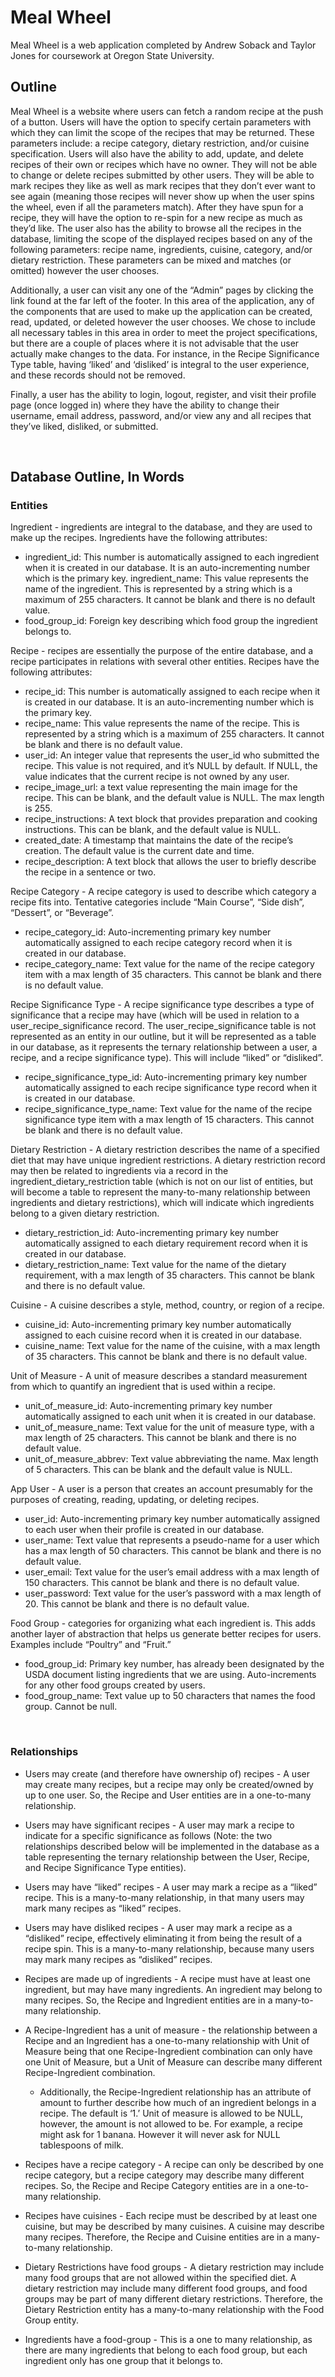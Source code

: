 # Meal Wheel

Meal Wheel is a web application completed by Andrew Soback and Taylor Jones for coursework at Oregon State University.



## Outline

Meal Wheel is a website where users can fetch a random recipe at the push of a button. Users will have the option to specify certain parameters with which they can limit the scope of the recipes that may be returned. These parameters include: a recipe category, dietary restriction, and/or cuisine specification. Users will also have the ability to add, update, and delete recipes of their own or recipes which have no owner. They will not be able to change or delete recipes submitted by other users. They will be able to mark recipes they like as well as mark recipes that they don’t ever want to see again (meaning those recipes will never show up when the user spins the wheel, even if all the parameters match). After they have spun for a recipe, they will have the option to re-spin for a new recipe as much as they’d like. The user also has the ability to browse all the recipes in the database, limiting the scope of the displayed recipes based on any of the following parameters: recipe name, ingredients, cuisine, category, and/or dietary restriction. These parameters can be mixed and matches (or omitted) however the user chooses.

Additionally, a user can visit any one of the “Admin” pages by clicking the link found at the far left of the footer. In this area of the application, any of the components that are used to make up the application can be created, read, updated, or deleted however the user chooses. We chose to include all necessary tables in this area in order to meet the project specifications, but there are a couple of places where it is not advisable that the user actually make changes to the data. For instance, in the Recipe Significance Type table, having ‘liked’ and ‘disliked’ is integral to the user experience, and these records should not be removed.

Finally, a user has the ability to login, logout, register, and visit their profile page (once logged in) where they have the ability to change their username, email address, password, and/or view any and all recipes that they’ve liked, disliked, or submitted.

<br>

## Database Outline, In Words

### Entities
Ingredient - ingredients are integral to the database, and they are used to make up the recipes. Ingredients have the following attributes:
- ingredient_id: This number is automatically assigned to each ingredient when it is created in our database. It is an auto-incrementing number which is the primary key.
ingredient_name: This value represents the name of the ingredient. This is represented by a string which is a maximum of 255 characters. It cannot be blank and there is no default value.
- food_group_id: Foreign key describing which food group the ingredient belongs to.

Recipe - recipes are essentially the purpose of the entire database, and a recipe participates in relations with several other entities. Recipes have the following attributes:

- recipe_id: This number is automatically assigned to each recipe when it is created in our database. It is an auto-incrementing number which is the primary key.
- recipe_name: This value represents the name of the recipe. This is represented by a string which is a maximum of 255 characters. It cannot be blank and there is no default value.
- user_id: An integer value that represents the user_id who submitted the recipe. This value is not required, and it’s NULL by default. If NULL, the value indicates that the current recipe is not owned by any user.
- recipe_image_url: a text value representing the main image for the recipe. This can be blank, and the default value is NULL. The max length is 255.
- recipe_instructions: A text block that provides preparation and cooking instructions. This can be blank, and the default value is NULL.
- created_date: A timestamp that maintains the date of the recipe’s creation. The default value is the current date and time.
- recipe_description: A text block that allows the user to briefly describe the recipe in a sentence or two.

Recipe Category - A recipe category is used to describe which category a recipe fits into. Tentative categories include “Main Course”, “Side dish”, “Dessert”, or “Beverage”.
- recipe_category_id: Auto-incrementing primary key number automatically assigned to each recipe category record when it is created in our database. 
- recipe_category_name: Text value for the name of the recipe category item with a max length of 35 characters. This cannot be blank and there is no default value.

Recipe Significance Type - A recipe significance type describes a type of significance that a recipe may have (which will be used in relation to a user_recipe_significance record. The user_recipe_significance table is not represented as an entity in our outline, but it will be represented as a table in our database, as it represents the ternary relationship between a user, a recipe, and a recipe significance type). This will include “liked” or “disliked”.
- recipe_significance_type_id: Auto-incrementing primary key number automatically assigned to each recipe significance type record when it is created in our database. 
- recipe_significance_type_name: Text value for the name of the recipe significance type item with a max length of 15 characters. This cannot be blank and there is no default value.

Dietary Restriction - A dietary restriction describes the name of a specified diet that may have unique ingredient restrictions. A dietary restriction record may then be related to ingredients via a record in the ingredient_dietary_restriction table (which is not on our list of entities, but will become a table to represent the many-to-many relationship between ingredients and dietary restrictions), which will indicate which ingredients belong to a given dietary restriction.
- dietary_restriction_id: Auto-incrementing primary key number automatically assigned to each dietary requirement record when it is created in our database. 
- dietary_restriction_name: Text value for the name of the dietary requirement, with a max length of 35 characters. This cannot be blank and there is no default value.

Cuisine - A cuisine describes a style, method, country, or region of a recipe.
- cuisine_id: Auto-incrementing primary key number automatically assigned to each cuisine record when it is created in our database. 
- cuisine_name: Text value for the name of the cuisine, with a max length of 35 characters. This cannot be blank and there is no default value.

Unit of Measure - A unit of measure describes a standard measurement from which to quantify an ingredient that is used within a recipe. 
- unit_of_measure_id: Auto-incrementing primary key number automatically assigned to each unit when it is created in our database. 
- unit_of_measure_name: Text value for the unit of measure type, with a max length of 25 characters. This cannot be blank and there is no default value.
- unit_of_measure_abbrev: Text value abbreviating the name. Max length of 5 characters. This can be blank and the default value is NULL.

App User - A user is a person that creates an account presumably for the purposes of creating, reading, updating, or deleting recipes.
- user_id: Auto-incrementing primary key number automatically assigned to each user when their profile is created in our database.
- user_name: Text value that represents a pseudo-name for a user which has a max length of 50 characters. This cannot be blank and there is no default value. 
- user_email: Text value for the user’s email address with a max length of 150 characters. This cannot be blank and there is no default value.
- user_password: Text value for the user’s password with a max length of 20. This cannot be blank and there is no default value.

Food Group - categories for organizing what each ingredient is. This adds another layer of abstraction that helps us generate better recipes for users. Examples include “Poultry” and “Fruit.”
- food_group_id: Primary key number, has already been designated by the USDA document listing ingredients that we are using. Auto-increments for any other food groups created by users.
- food_group_name: Text value up to 50 characters that names the food group. Cannot be null.


<br>

### Relationships
- Users may create (and therefore have ownership of) recipes - A user may create many recipes, but a recipe may only be created/owned by up to one user. So, the Recipe and User entities are in a one-to-many relationship.

- Users may have significant recipes - A user may mark a recipe to indicate for a specific significance as follows (Note: the two relationships described below will be implemented in the database as a table representing the ternary relationship between the User, Recipe, and Recipe Significance Type entities).

- Users may have “liked” recipes - A user may mark a recipe as a “liked” recipe. This is a many-to-many relationship, in that many users may mark many recipes as “liked” recipes.

- Users may have disliked recipes - A user may mark a recipe as a “disliked” recipe, effectively eliminating it from being the result of a recipe spin. This is a many-to-many relationship, because many users may mark many recipes as “disliked” recipes.

- Recipes are made up of ingredients - A recipe must have at least one ingredient, but may have many ingredients. An ingredient may belong to many recipes. So, the Recipe and Ingredient entities are in a many-to-many relationship.

- A Recipe-Ingredient has a unit of measure - the relationship between a Recipe and an Ingredient has a one-to-many relationship with Unit of Measure being that one Recipe-Ingredient combination can only have one Unit of Measure, but a Unit of Measure can describe many different Recipe-Ingredient combination.

  - Additionally, the Recipe-Ingredient relationship has an attribute of amount to further describe how much of an ingredient belongs in a recipe. The default is ‘1.’
Unit of measure is allowed to be NULL, however, the amount is not allowed to be. For example, a recipe might ask for 1 banana. However it will never ask for NULL tablespoons of milk.

- Recipes have a recipe category - A recipe can only be described by one recipe category, but a recipe category may describe many different recipes. So, the Recipe and Recipe Category entities are in a one-to-many relationship.

- Recipes have cuisines - Each recipe must be described by at least one cuisine, but may be described by many cuisines. A cuisine may describe many recipes. Therefore, the Recipe and Cuisine entities are in a many-to-many relationship.

- Dietary Restrictions have food groups - A dietary restriction may include many food groups that are not allowed within the specified diet. A dietary restriction may include many different food groups, and food groups may be part of many different dietary restrictions. Therefore, the Dietary Restriction entity has a many-to-many relationship with the Food Group entity.

- Ingredients have a food-group - This is a one to many relationship, as there are many ingredients that belong to each food group, but each ingredient only has one group that it belongs to.

